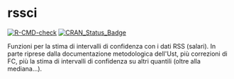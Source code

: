 # rssci

[![R-CMD-check](https://github.com/gibonet/rssci/actions/workflows/R-CMD-check.yaml/badge.svg)](https://github.com/gibonet/rssci/actions/workflows/R-CMD-check.yaml)
[![CRAN\_Status\_Badge](http://www.r-pkg.org/badges/version/rssci)](http://cran.r-project.org/package=rssci)

Funzioni per la stima di intervalli di confidenza con i dati RSS (salari). In parte riprese dalla documentazione metodologica dell'Ust, più correzioni di FC, più la stima di intervalli di confidenza su altri quantili (oltre alla mediana...).